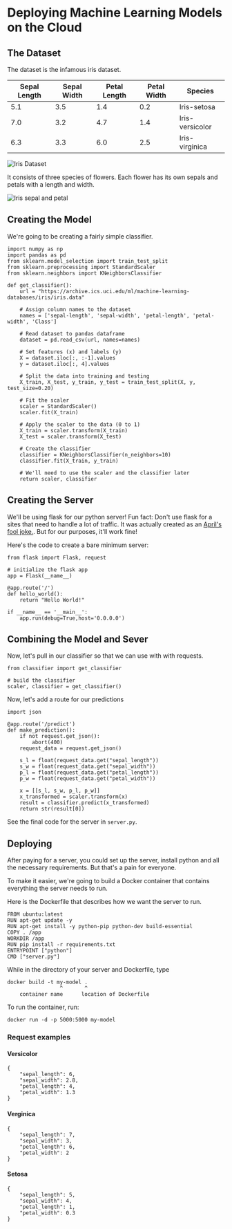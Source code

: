 
# Deploying Machine Learning Models on the Cloud

## The Dataset

The dataset is the infamous iris dataset.

| Sepal Length | Sepal Width  | Petal Length  | Petal Width | Species |
|---- | --- | --- | --- | --------------- |
| 5.1 | 3.5 | 1.4 | 0.2 | Iris-setosa     |
| 7.0 | 3.2 | 4.7 | 1.4 | Iris-versicolor |
| 6.3 | 3.3 | 6.0 | 2.5 | Iris-virginica  |

![Iris Dataset](https://deeplearning.cms.waikato.ac.nz/img/iris.png)

It consists of three species of flowers. Each flower has its own sepals and petals with a length and width.

![Iris sepal and petal](https://encrypted-tbn0.gstatic.com/images?q=tbn:ANd9GcQM3aH4Q3AplfE1MR3ROAp9Ok35fafmNT59ddXkdEvNdMkT8X6E)

## Creating the Model

We're going to be creating a fairly simple classifier.

```{python}
import numpy as np  
import pandas as pd  
from sklearn.model_selection import train_test_split  
from sklearn.preprocessing import StandardScaler  
from sklearn.neighbors import KNeighborsClassifier  

def get_classifier():
    url = "https://archive.ics.uci.edu/ml/machine-learning-databases/iris/iris.data"

    # Assign column names to the dataset
    names = ['sepal-length', 'sepal-width', 'petal-length', 'petal-width', 'Class']

    # Read dataset to pandas dataframe
    dataset = pd.read_csv(url, names=names)  

    # Set features (x) and labels (y)
    X = dataset.iloc[:, :-1].values  
    y = dataset.iloc[:, 4].values  

    # Split the data into training and testing
    X_train, X_test, y_train, y_test = train_test_split(X, y, test_size=0.20)  

    # Fit the scaler
    scaler = StandardScaler()
    scaler.fit(X_train)

    # Apply the scaler to the data (0 to 1)
    X_train = scaler.transform(X_train)
    X_test = scaler.transform(X_test)

    # Create the classifier
    classifier = KNeighborsClassifier(n_neighbors=10)  
    classifier.fit(X_train, y_train)  

    # We'll need to use the scaler and the classifier later
    return scaler, classifier
```

## Creating the Server

We'll be using flask for our python server! Fun fact: Don't use flask for a sites that need to handle a lot of traffic. It was actually created as an [April's fool joke.](http://lucumr.pocoo.org/2010/4/3/april-1st-post-mortem/). But for our purposes, it'll work fine!

Here's the code to create a bare minimum server:

```{python}
from flask import Flask, request

# initialize the flask app
app = Flask(__name__)

@app.route('/')
def hello_world():
    return "Hello World!"

if __name__ == '__main__':
    app.run(debug=True,host='0.0.0.0')
```

## Combining the Model and Sever

Now, let's pull in our classifier so that we can use with with requests.

```{python}
from classifier import get_classifier

# build the classifier
scaler, classifier = get_classifier()
```

Now, let's add a route for our predictions

```{python}
import json

@app.route('/predict')
def make_prediction():
    if not request.get_json():
        abort(400)
    request_data = request.get_json()

    s_l = float(request_data.get("sepal_length"))
    s_w = float(request_data.get("sepal_width"))
    p_l = float(request_data.get("petal_length"))
    p_w = float(request_data.get("petal_width"))

    x = [[s_l, s_w, p_l, p_w]]
    x_transformed = scaler.transform(x)
    result = classifier.predict(x_transformed)
    return str(result[0])
```

See the final code for the server in `server.py`.

## Deploying

After paying for a server, you could set up the server, install python and all the necessary requirements. But that's a pain for everyone.

To make it easier, we're going to build a Docker container that contains everything the server needs to run.

Here is the Dockerfile that describes how we want the server to run.

```{docker}
FROM ubuntu:latest
RUN apt-get update -y
RUN apt-get install -y python-pip python-dev build-essential
COPY . /app
WORKDIR /app
RUN pip install -r requirements.txt
ENTRYPOINT ["python"]
CMD ["server.py"]
```

While in the directory of your server and Dockerfile, type

```{bash}
docker build -t my-model .
                 ^       ^
    container name      location of Dockerfile
```

To run the container, run:

```{bash}
docker run -d -p 5000:5000 my-model
```

### Request examples

#### Versicolor

```{json}
{
    "sepal_length": 6,
    "sepal_width": 2.8,
    "petal_length": 4,
    "petal_width": 1.3
}
```

#### Verginica

```{json}
{
    "sepal_length": 7,
    "sepal_width": 3,
    "petal_length": 6,
    "petal_width": 2
}
```

#### Setosa

```{json}
{
    "sepal_length": 5,
    "sepal_width": 4,
    "petal_length": 1,
    "petal_width": 0.3
}
```